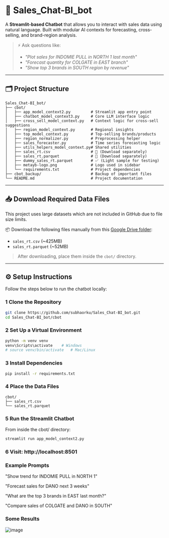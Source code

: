 # 🧠 Sales_Chat-BI_bot

A **Streamlit-based Chatbot** that allows you to interact with sales data using natural language. Built with modular AI contexts for forecasting, cross-selling, and brand-region analysis.

> ⚡ Ask questions like:
> - *"Plot sales for INDOMIE PULL in NORTH 1 last month"*
> - *"Forecast quantity for COLGATE in EAST branch"*
> - *"Show top 3 brands in SOUTH region by revenue"*

---

## 🗂️ Project Structure
```
Sales_Chat-BI_bot/
├── cbot/
│   ├── app_model_context2.py         # Streamlit app entry point
│   ├── chatbot_model_context3.py     # Core LLM interface logic
│   ├── cross_sell_model_context.py   # Context logic for cross-sell suggestions
│   ├── region_model_context.py       # Regional insights
│   ├── top_model_context.py          # Top-selling brands/products
│   ├── region_normalizer.py          # Preprocessing helper
│   ├── sales_forecaster.py           # Time series forecasting logic
│   ├── utils_helpers_model_context.py# Shared utilities
│   ├── sales_rt.csv                  # 🔽 (Download separately)
│   ├── sales_rt.parquet              # 🔽 (Download separately)
│   ├── dummy_sales_rt.parquet        # ✅ (Light sample for testing)
│   ├── metayb-logo.png               # Logo used in sidebar
│   └── requirements.txt              # Project dependencies
├── cbot_backup/                      # Backup of important files
└── README.md                         # Project documentation

```


---

## 📥 Download Required Data Files

This project uses large datasets which are not included in GitHub due to file size limits.

📦 Download the following files manually from this [Google Drive folder](https://drive.google.com/drive/folders/16M1jhAAlE9HgTqVnlYfDA69djVOIwVE7?usp=sharing):

- `sales_rt.csv` (~425MB)
- `sales_rt.parquet` (~52MB)

> After downloading, place them inside the `cbot/` directory.

---

## ⚙️ Setup Instructions

Follow the steps below to run the chatbot locally:

### 1 Clone the Repository

```bash
git clone https://github.com/subhaorku/Sales_Chat-BI_bot.git
cd Sales_Chat-BI_bot/cbot
```
### 2 Set Up a Virtual Environment

```bash
python -m venv venv
venv\Scripts\activate    # Windows
# source venv/bin/activate   # Mac/Linux

```
### 3 Install Dependencies
```bash
pip install -r requirements.txt
```
### 4 Place the Data Files
```
cbot/
├── sales_rt.csv
└── sales_rt.parquet
```

### 5 Run the Streamlit Chatbot
From inside the cbot/ directory:
```bash
streamlit run app_model_context2.py
```
### 6  Visit: http://localhost:8501

### Example Prompts
"Show trend for INDOMIE PULL in NORTH 1"

"Forecast sales for DANO next 3 weeks"

"What are the top 3 brands in EAST last month?"

"Compare sales of COLGATE and DANO in SOUTH"

### Some Results
![image](https://github.com/user-attachments/assets/678dbf08-830b-4eb0-9524-4c90aa395689)

